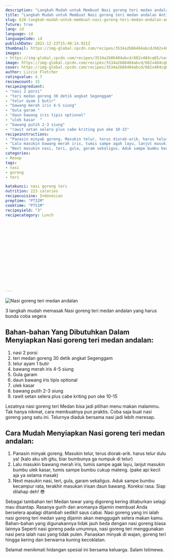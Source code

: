 ```yaml
---
description: "Langkah Mudah untuk Membuat Nasi goreng teri medan andalan Anti Gagal"
title: "Langkah Mudah untuk Membuat Nasi goreng teri medan andalan Anti Gagal"
slug: 628-langkah-mudah-untuk-membuat-nasi-goreng-teri-medan-andalan-anti-gagal
future: true
lang: id
language: id
languageCode: id
publishDate: 2021-12-23T15:48:14.921Z 
thumbnail: https://img-global.cpcdn.com/recipes/3534a2b86404abcd/682x484cq65/nasi-goreng-teri-medan-andalan-foto-resep-utama.webp
images:
- https://img-global.cpcdn.com/recipes/3534a2b86404abcd/682x484cq65/nasi-goreng-teri-medan-andalan-foto-resep-utama.webp
image: https://img-global.cpcdn.com/recipes/3534a2b86404abcd/682x484cq65/nasi-goreng-teri-medan-andalan-foto-resep-utama.webp
cover: https://img-global.cpcdn.com/recipes/3534a2b86404abcd/682x484cq65/nasi-goreng-teri-medan-andalan-foto-resep-utama.webp
author: Lizzie Fletcher
ratingvalue: 4.7
reviewcount: 15
recipeingredient:
- "nasi 2 porsi"
- "teri medan goreng 30 detik angkat Segenggam"
- "telur ayam 1 butir"
- "bawang merah iris 4-5 siung"
- "Gula garam "
- "daun bawang iris tipis optional"
- "ulek kasar  "
- "bawang putih 2-3 siung"
- "rawit setan selera plus cabe kriting pun oke 10-15"
recipeinstructions:
- "Panasin minyak goreng. Masukin telur, terus diorak-arik. harus telur dulu ya! (kalo aku sih gitu, biar bumbunya ga numpuk di telur)"
- "Lalu masukin bawang merah iris, tumis sampe agak layu, lanjut masukin bumbu ulek kasar, tumis sampe bumbu cukup mateng. (pake api kecil aja ya selama masak)"
- "Next masukin nasi, teri, gula, garam sekaligus. Aduk sampe bumbu kecampur rata, terakhir masukan irisan daun bawang. Koreksi rasa. Siap dilahap deh! 😎"
categories:
- Resep
tags:
- nasi
- goreng
- teri

katakunci: nasi goreng teri 
nutrition: 223 calories
recipecuisine: Indonesian
preptime: "PT32M"
cooktime: "PT51M"
recipeyield: "3"
recipecategory: Lunch


     
    
    
    
    
    
    
    
    
    
    
      
    
---
```



![Nasi goreng teri medan andalan](https://img-global.cpcdn.com/recipes/3534a2b86404abcd/682x484cq65/nasi-goreng-teri-medan-andalan-foto-resep-utama.webp)

3 langkah mudah memasak  Nasi goreng teri medan andalan yang harus bunda coba segera

<!--inarticleads1-->

## Bahan-bahan Yang Dibutuhkan Dalam Menyiapkan Nasi goreng teri medan andalan:

1. nasi 2 porsi
1. teri medan goreng 30 detik angkat Segenggam
1. telur ayam 1 butir
1. bawang merah iris 4-5 siung
1. Gula garam 
1. daun bawang iris tipis optional
1. ulek kasar  
1. bawang putih 2-3 siung
1. rawit setan selera plus cabe kriting pun oke 10-15

Lezatnya nasi goreng teri Medan bisa jadi pilihan menu makan malammu. Tak hanya nikmat, cara membuatnya pun praktis. Coba saja buat nasi goreng yang satu ini. Telurnya diaduk bersama nasi jadi lebih meresap. 

<!--inarticleads2-->

## Cara Mudah Menyiapkan Nasi goreng teri medan andalan:

1. Panasin minyak goreng. Masukin telur, terus diorak-arik. harus telur dulu ya! (kalo aku sih gitu, biar bumbunya ga numpuk di telur)
1. Lalu masukin bawang merah iris, tumis sampe agak layu, lanjut masukin bumbu ulek kasar, tumis sampe bumbu cukup mateng. (pake api kecil aja ya selama masak)
1. Next masukin nasi, teri, gula, garam sekaligus. Aduk sampe bumbu kecampur rata, terakhir masukan irisan daun bawang. Koreksi rasa. Siap dilahap deh! 😎


Sebagai tambahan teri Medan tawar yang digoreng kering ditaburkan selagi mau disantap. Rasanya gurih dan aromanya dijamin membuat Anda berselera apalagi ditambah sedikit saus cabai. Nasi goreng yang ini ialah nasi goreng teri medan yang dijamin akan menggugah selera makan kamu. Bahan-bahan yang digunakannya tidak jauh beda dengan nasi goreng biasa lainnya Seperti nasi goreng pada umumnya, nasi goreng teri menggunakan nasi pera ialah nasi yang tidak pulen. Panaskan minyak di wajan, goreng teri hingga kering dan berwarna kuning kecoklatan. 

Selamat menikmati hidangan spesial ini bersama keluarga. Salam Istimewa.
